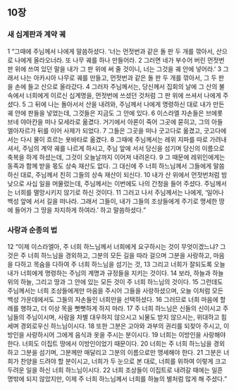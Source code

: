 ## 10장
### 새 십계판과 계약 궤
1 “그때에 주님께서 나에게 말씀하셨다. ‘너는 먼젓번과 같은 돌 판 두 개를 깎아서, 산으로 나에게 올라오너라. 또 나무 궤를 하나 만들어라.
2 그러면 네가 부수어 버린 먼젓번 판 위에 쓰여 있던 말을 내가 그 판 위에 써 줄 것이니, 너는 그것을 궤 안에 넣어라.’
3 그래서 나는 아카시아 나무로 궤를 만들고, 먼젓번과 같은 돌 판 두 개를 깎아서, 그 두 판을 손에 들고 산으로 올라갔다.
4 그러자 주님께서는, 당신께서 집회의 날에 그 산의 불 속에서 너희에게 이르신 십계명을, 먼젓번에 쓰셨던 것처럼 그 판 위에 쓰셔서 나에게 주셨다.
5 그 뒤에 나는 돌아서서 산을 내려와, 주님께서 나에게 명령하신 대로 내가 만든 궤 안에 판들을 넣었는데, 그것들은 지금도 그 안에 있다.
6 이스라엘 자손들은 브에롯 브네 야아칸을 떠나 모세라로 옮겼다. 거기에서 아론이 죽어 그곳에 묻히고, 그의 아들 엘아자르가 뒤를 이어 사제가 되었다.
7 그들은 그곳을 떠나 굿고다로 옮겼고, 굿고다에서는 다시 물이 흐르는 욧바타로 옮겼다.
8 그때에 주님께서는 레위 지파를 따로 가려내셔서, 주님의 계약 궤를 나르게 하시고, 주님 앞에 서서 당신을 섬기며 당신의 이름으로 축복을 하게 하셨는데, 그것이 오늘날까지 이어져 내려온다.
9 그 때문에 레위인에게는 동족과 함께 받을 몫도 상속 재산도 없다. 그 대신에 주 너희 하느님께서 그들에게 말씀하신 대로, 주님께서 친히 그들의 상속 재산이 되신다.
10 내가 산 위에서 먼젓번처럼 밤낮으로 사십 일을 머물렀는데, 주님께서는 이번에도 나의 간청을 들어 주셨다. 주님께서는 너희를 멸망시키지 않기로 하신 것이다.
11 그러고 나서 주님께서는 나에게, ‘일어나 백성 앞에 서서 길을 떠나라. 그래서 그들이, 내가 그들의 조상들에게 주기로 맹세한 땅에 들어가 그 땅을 차지하게 하여라.’ 하고 말씀하셨다.”
### 사랑과 순종의 법
12 “이제 이스라엘아, 주 너희 하느님께서 너희에게 요구하시는 것이 무엇이겠느냐? 그것은 주 너희 하느님을 경외하고, 그분의 모든 길을 따라 걸으며 그분을 사랑하고, 마음을 다하고 목숨을 다하여 주 너희 하느님을 섬기는 것,
13 그리고 너희가 잘되도록 오늘 내가 너희에게 명령하는 주님의 계명과 규정들을 지키는 것이다.
14 보라, 하늘과 하늘 위의 하늘, 그리고 땅과 그 안에 있는 모든 것이 주 너희 하느님의 것이다.
15 그런데도 주님께서는 너희 조상들에게만 마음을 주시어 그들을 사랑하셨으며, 오늘 이처럼 모든 백성 가운데에서도 그들의 자손들인 너희만을 선택하셨다.
16 그러므로 너희 마음에 할례를 행하고, 더 이상 목을 뻣뻣하게 하지 마라.
17 주 너희 하느님은 신들의 신이시고 주님들의 주님이시며, 사람을 차별 대우하지 않으시고 뇌물도 받지 않으시는, 위대하고 힘세며 경외로우신 하느님이시다.
18 또한 그분은 고아와 과부의 권리를 되찾아 주시고, 이방인을 사랑하시어 그에게 음식과 옷을 주시는 분이시다.
19 너희는 이방인을 사랑해야 한다. 너희도 이집트 땅에서 이방인이었기 때문이다.
20 너희는 주 너희 하느님을 경외하고 그분을 섬기며, 그분께만 매달리고 그분의 이름으로만 맹세해야 한다.
21 그분은 너희가 찬양을 드려야 할 분이시고, 너희가 두 눈으로 본 대로, 너희를 위하여 이렇게 크고 두려운 일을 하신 너희 하느님이시다.
22 너희 조상들이 이집트로 내려갈 때에는 일흔 명밖에 되지 않았지만, 이제 주 너희 하느님께서 너희를 하늘의 별처럼 많게 해 주셨다.”
